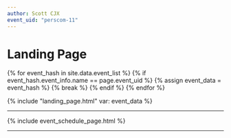 ```yaml
---
author: Scott CJX
event_uid: "perscom-11"
---
```


# Landing Page

<!-- {% assign event_data = site.data.events.items[page.event_uid] %} -->

{% for event_hash in site.data.event_list %}
  {% if event_hash.event_info.name == page.event_uid %}
    {% assign event_data = event_hash %}
    {% break %}
  {% endif %}
{% endfor %}

{% include "landing_page.html" var: event_data %}

<hr>

{% include event_schedule_page.html %}

<hr>

